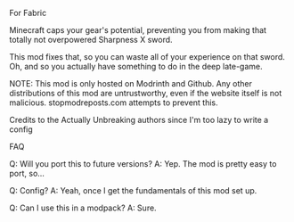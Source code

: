 For Fabric

Minecraft caps your gear's potential, preventing you from making that totally not overpowered Sharpness X sword.

This mod fixes that, so you can waste all of your experience on that sword. Oh, and so you actually have something to do in the deep late-game.

NOTE: This mod is only hosted on Modrinth and Github. Any other distributions of this mod are untrustworthy, even if the website itself is not malicious. stopmodreposts.com attempts to prevent this.

Credits to the Actually Unbreaking authors since I'm too lazy to write a config

FAQ

Q: Will you port this to future versions?
A: Yep. The mod is pretty easy to port, so...

Q: Config?
A: Yeah, once I get the fundamentals of this mod set up.

Q: Can I use this in a modpack?
A: Sure.